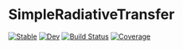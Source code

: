 # SimpleRadiativeTransfer

[![Stable](https://img.shields.io/badge/docs-stable-blue.svg)](https://dubosipsl.github.io/SimpleRadiativeTransfer.jl/stable/)
[![Dev](https://img.shields.io/badge/docs-dev-blue.svg)](https://dubosipsl.github.io/SimpleRadiativeTransfer.jl/dev/)
[![Build Status](https://github.com/dubosipsl/SimpleRadiativeTransfer.jl/actions/workflows/CI.yml/badge.svg?branch=main)](https://github.com/dubosipsl/SimpleRadiativeTransfer.jl/actions/workflows/CI.yml?query=branch%3Amain)
[![Coverage](https://codecov.io/gh/dubosipsl/SimpleRadiativeTransfer.jl/branch/main/graph/badge.svg)](https://codecov.io/gh/dubosipsl/SimpleRadiativeTransfer.jl)
